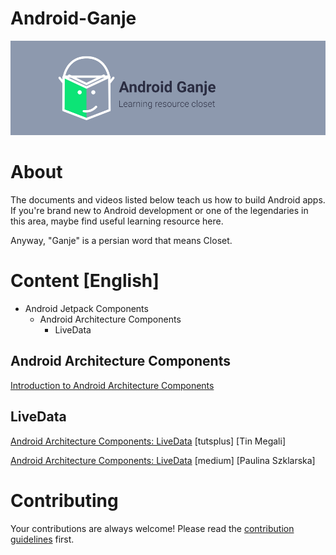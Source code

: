 # Android-Ganje
![Android-Ganje-Banner](https://github.com/Ssisakhti/android-ganje/blob/master/android-ganje-banner.png)

# About

The documents and videos listed below teach us how to build Android apps. If you're brand new to Android development or one of the legendaries in this area, maybe find useful learning resource here.

Anyway, "Ganje" is a persian word that means Closet.

# Content [English]
* Android Jetpack Components
    * Android Architecture Components
        * LiveData

## Android Architecture Components
[Introduction to Android Architecture Components](https://code.tutsplus.com/tutorials/introduction-to-android-architecture--cms-28749)

## LiveData
[Android Architecture Components: LiveData](https://code.tutsplus.com/tutorials/android-architecture-component-livedata--cms-29317) [tutsplus] [Tin Megali]

[Android Architecture Components: LiveData](https://android.jlelse.eu/android-architecture-components-livedata-1ce4ab3c0466) [medium] [Paulina Szklarska]

# Contributing
Your contributions are always welcome! Please read the [contribution guidelines](contributing.md) first.